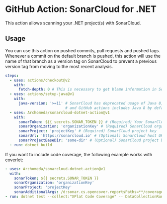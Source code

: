 # GitHub Action: SonarCloud for .NET

This action allows scanning your .NET project(s) with SonarCloud.

## Usage
You can use this action on pushed commits, pull requests and pushed tags.  
Whenever a commit on the default branch is pushed, this action will use the name of that branch as a version tag on SonarCloud to prevent a previous version tag from moving to the most recent analysis.

```yaml
steps:
  - uses: actions/checkout@v2
    with:
      fetch-depth: 0 # This is necessary to get blame information in SonarCloud
  - uses: actions/setup-java@v1
    with:
      java-version: '>=11' # SonarCloud has deprecated usage of Java 8,
                           # and GitHub actions includes Java 8 by default
  - uses: Archomeda/sonarcloud-dotnet-action@v1
    with:
      sonarToken: ${{ secrets.SONAR_TOKEN }} # (Required) Your SonarCloud token
      sonarOrganization: 'organizationKey' # (Required) SonarCloud organization key
      sonarProject: 'projectKey' # (Required) SonarCloud project key
      sonarUrl: 'https://sonarcloud.io' # (Optional) SonarCloud host URL
      sonarProjectBaseDir: 'some-dir' # (Optional) SonarCloud project base directory
  - run: dotnet build
``` 

If you want to include code coverage, the following example works with coverlet:
```yaml
- uses: Archomeda/sonarcloud-dotnet-action@v1
  with:
    sonarToken: ${{ secrets.SONAR_TOKEN }}
    sonarOrganization: 'organizationKey'
    sonarProject: 'projectKey'
    sonarAdditionalArgs: /d:sonar.cs.opencover.reportsPaths=**/coverage.opencover.xml
- run: dotnet test --collect:"XPlat Code Coverage" -- DataCollectionRunSettings.DataCollectors.DataCollector.Configuration.Format=opencover
```
